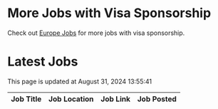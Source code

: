 # More Jobs with Visa Sponsorship

Check out [Europe Jobs](https://github.com/sureshparimi/europejobs#latest-jobs) for more jobs with visa sponsorship.

# Latest Jobs

This page is updated at August 31, 2024 13:55:41

| Job Title | Job Location | Job Link | Job Posted |
| --- | --- | --- | --- |
